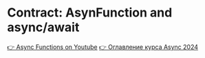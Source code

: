 # Contract: AsynFunction and async/await

[👉 Async Functions on Youtube](https://youtu.be/_3rRFN3iwsg)
[👉 Оглавление курса Async 2024](https://github.com/HowProgrammingWorks/Index/blob/master/Courses/Async-2024.md)
